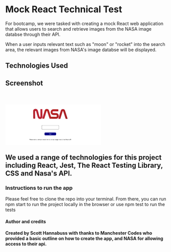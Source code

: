 <h1>
Mock React Technical Test 
</h1>
<p>
For bootcamp, we were tasked with creating a mock React web application that allows users to search and retrieve images from the NASA image databse through their API.

When a user inputs relevant text such as "moon" or "rocket" into the search area, the relevant images from NASA's image databse will be displayed.

</P>
<h2> 
Technologies Used
</h2>
<h2>
Screenshot
<h2>
<br />
<img src='./images/Project-Screenshot.png' alt="browser screenshot" width='300px' />
<p>
We used a range of technologies for this project including React, Jest, The React Testing Library, CSS and Nasa's API.
<h3>
Instructions to run the app
</h3>
<p>
Please feel free to clone the repo into your terminal. From there, you can run npm start to run the project locally in the browser or use npm test to run the tests 
</p>
<h4>
Author and credits 
<h4>
<p>
Created by Scott Hannabuss with thanks to Manchester Codes who provided a basic outline on how to create the app, and NASA for allowing access to their api. 
</p>
